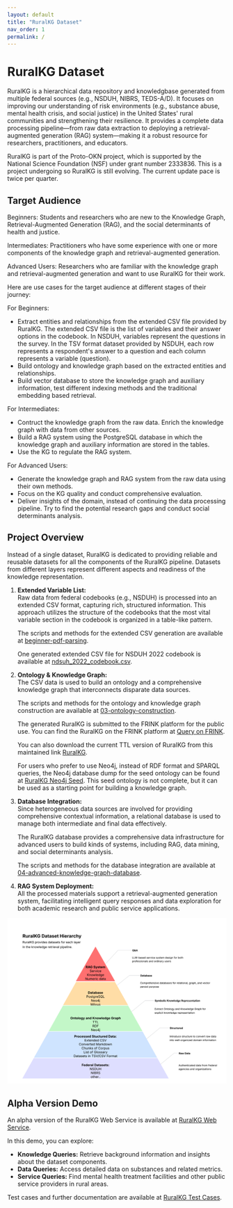 ```yaml
---
layout: default
title: "RuralKG Dataset"
nav_order: 1
permalink: /
---
```


# RuralKG Dataset

RuralKG is a hierarchical data repository and knowledgbase generated from multiple federal sources (e.g., NSDUH, NIBRS, TEDS-A/D). It focuses on improving our understanding of risk environments (e.g., substance abuse, mental health crisis, and social justice) in the United States' rural communities and strengthening their resilience. It provides a complete data processing pipeline—from raw data extraction to deploying a retrieval-augmented generation (RAG) system—making it a robust resource for researchers, practitioners, and educators.

RuralKG is part of the Proto-OKN project, which is supported by the National Science Foundation (NSF) under grant number 2333836. This is a project undergoing so RuralKG is still evolving. The current update pace is twice per quarter.

## Target Audience
Beginners: Students and researchers who are new to the Knowledge Graph, Retrieval-Augmented Generation (RAG), and the social determinants of health and justice.

Intermediates: Practitioners who have some experience with one or more components of the knowledge graph and retrieval-augmented generation.

Advanced Users: Researchers who are familiar with the knowledge graph and retrieval-augmented generation and want to use RuralKG for their work.

Here are use cases for the target audience at different stages of their journey:

For Beginners: 
- Extract entities and relationships from the extended CSV file provided by RuralKG. The extended CSV file is the list of variables and their answer options in the codebook. In NSDUH, variables represent the questions in the survey. In the TSV format dataset provided by NSDUH, each row represents a respondent's answer to a question and each column represents a variable (question).
- Build ontology and knowledge graph based on the extracted entities and relationships.
- Build vector database to store the knowledge graph and auxiliary information, test different indexing methods and the traditional embedding based retrieval.

For Intermediates:
- Contruct the knowledge graph from the raw data. Enrich the knowledge graph with data from other sources.
- Build a RAG system using the PostgreSQL database in which the knowledge graph and auxiliary information are stored in the tables.
- Use the KG to regulate the RAG system.

For Advanced Users:
- Generate the knowledge graph and RAG system from the raw data using their own methods.
- Focus on the KG quality and conduct comprehensive evaluation.
- Deliver insights of the domain, instead of continuing the data processing pipeline. Try to find the potential research gaps and conduct social determinants analysis.


## Project Overview

Instead of a single dataset, RuralKG is dedicated to providing reliable and reusable datasets for all the components of the RuralKG pipeline. Datasets from different layers represent different aspects and readiness of the knowledge representation.

1. **Extended Variable List:**  
   Raw data from federal codebooks (e.g., NSDUH) is processed into an extended CSV format, capturing rich, structured information. This approach utilizes the structure of the codebooks that the most vital variable section in the codebook is organized in a table-like pattern.

   The scripts and methods for the extended CSV generation are available at [beginner-pdf-parsing](02-beginner-pdf-parsing.md).

   One generated extended CSV file for NSDUH 2022 codebook is available at [ndsuh_2022_codebook.csv](data/nsduh_2022_codebook.csv).

2. **Ontology & Knowledge Graph:**  
   The CSV data is used to build an ontology and a comprehensive knowledge graph that interconnects disparate data sources. 

   The scripts and methods for the ontology and knowledge graph construction are available at [03-ontology-construction](03-intermediate-ontology-construction.md).

   The generated RuralKG is submitted to the FRINK platform for the public use. You can find the RuralKG on the FRINK platform at [Query on FRINK](https://frink.apps.renci.org/?query=PREFIX+rdf:+%3Chttp://www.w3.org/1999/02/22-rdf-syntax-ns%23%3E%0APREFIX+rdfs:+%3Chttp://www.w3.org/2000/01/rdf-schema%23%3E%0ASELECT+*+WHERE+{%0A++?sub+?pred+?obj+.%0A}+LIMIT+10&sources=federation).

   You can also download the current TTL version of RuralKG from this maintained link [RuralKG](data/rural_kg.ttl).

   For users who prefer to use Neo4j, instead of RDF format and SPARQL queries, the Neo4j database dump for the seed ontology can be found at [RuralKG Neo4j Seed](data/nsduh.dump). This seed ontology is not complete, but it can be used as a starting point for building a knowledge graph.

3. **Database Integration:**  
   Since heterogeneous data sources are involved for providing comprehensive contextual information, a relational database is used to manage both intermediate and final data effectively. 

   The RuralKG database provides a comprehensive data infrastructure for advanced users to build kinds of systems, including RAG, data mining, and social determinants analysis.

   The scripts and methods for the database integration are available at [04-advanced-knowledge-graph-database](04-advanced-knowledge-graph-database.md).

4. **RAG System Deployment:**  
   All the processed materials support a retrieval-augmented generation system, facilitating intelligent query responses and data exploration for both academic research and public service applications.

![Project overview diagram](media/DCL.png)

## Alpha Version Demo

An alpha version of the RuralKG Web Service is available at [RuralKG Web Service](http://52.170.155.134:8050/).

In this demo, you can explore:
- **Knowledge Queries:** Retrieve background information and insights about the dataset components.
- **Data Queries:** Access detailed data on substances and related metrics.
- **Service Queries:** Find mental health treatment facilities and other public service providers in rural areas.

Test cases and further documentation are available at [RuralKG Test Cases](data/test_case.csv).